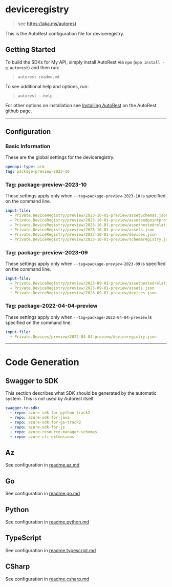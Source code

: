 # deviceregistry

> see https://aka.ms/autorest

This is the AutoRest configuration file for deviceregistry.

## Getting Started

To build the SDKs for My API, simply install AutoRest via `npm` (`npm install -g autorest`) and then run:

> `autorest readme.md`

To see additional help and options, run:

> `autorest --help`

For other options on installation see [Installing AutoRest](https://aka.ms/autorest/install) on the AutoRest github page.

---

## Configuration

### Basic Information

These are the global settings for the deviceregistry.

``` yaml
openapi-type: arm
tag: package-preview-2023-10
```


### Tag: package-preview-2023-10

These settings apply only when `--tag=package-preview-2023-10` is specified on the command line.

```yaml $(tag) == 'package-preview-2023-10'
input-file:
  - Private.DeviceRegistry/preview/2023-10-01-preview/assetSchemas.json
  - Private.DeviceRegistry/preview/2023-10-01-preview/assetendpointprofiles.json
  - Private.DeviceRegistry/preview/2023-10-01-preview/assetnestedrelationship.json
  - Private.DeviceRegistry/preview/2023-10-01-preview/assets.json
  - Private.DeviceRegistry/preview/2023-10-01-preview/devices.json
  - Private.DeviceRegistry/preview/2023-10-01-preview/schemaregistry.json
```
### Tag: package-preview-2023-09

These settings apply only when `--tag=package-preview-2023-09` is specified on the command line.

``` yaml $(tag) == 'package-preview-2023-09'
input-file:
  - Private.DeviceRegistry/preview/2023-09-01-preview/assetnestedrelationship.json
  - Private.DeviceRegistry/preview/2023-09-01-preview/assets.json
  - Private.DeviceRegistry/preview/2023-09-01-preview/devices.json
```

### Tag: package-2022-04-04-preview

These settings apply only when `--tag=package-2022-04-04-preview` is specified on the command line.

``` yaml $(tag) == 'package-2022-04-04-preview'
input-file:
  - Private.Devices/preview/2022-04-04-preview/deviceregistry.json
```

---

# Code Generation

## Swagger to SDK

This section describes what SDK should be generated by the automatic system.
This is not used by Autorest itself.

``` yaml $(swagger-to-sdk)
swagger-to-sdk:
  - repo: azure-sdk-for-python-track2
  - repo: azure-sdk-for-java
  - repo: azure-sdk-for-go-track2
  - repo: azure-sdk-for-js
  - repo: azure-resource-manager-schemas
  - repo: azure-cli-extensions
```

## Az

See configuration in [readme.az.md](./readme.az.md)

## Go

See configuration in [readme.go.md](./readme.go.md)

## Python

See configuration in [readme.python.md](./readme.python.md)

## TypeScript

See configuration in [readme.typescript.md](./readme.typescript.md)

## CSharp

See configuration in [readme.csharp.md](./readme.csharp.md)
